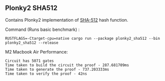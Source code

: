 ## Plonky2 SHA512

Contains Plonky2 implementation of [SHA-512](https://breakdance.github.io/breakdance/) hash function.

Command (Runs basic benchmark) : 
```console
RUSTFLAGS=-Ctarget-cpu=native cargo run --package plonky2_sha512 --bin plonky2_sha512 --release
```

M2 Macbook Air Performance:
```console
Circuit has 5071 gates
Time taken to build the circuit the proof - 287.681709ms
Time taken to generate the proof - 737.203333ms
Time taken to verify the proof - 42ns
```
